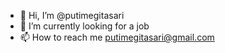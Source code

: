 - 👋 Hi, I’m @putimegitasari
- 🌱 I’m currently looking for a job
- 📫 How to reach me putimegitasari@gmail.com
<!---
putimegitasari/putimegitasari is a ✨ special ✨ repository because its `README.md` (this file) appears on your GitHub profile.
You can click the Preview link to take a look at your changes.
--->

